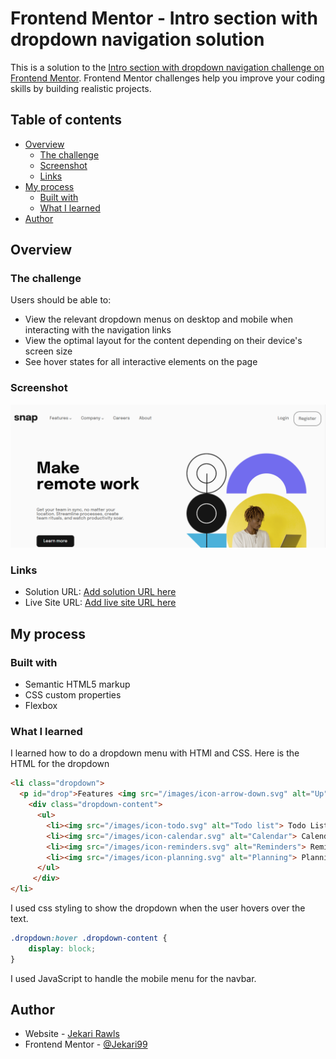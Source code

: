 # Frontend Mentor - Intro section with dropdown navigation solution

This is a solution to the [Intro section with dropdown navigation challenge on Frontend Mentor](https://www.frontendmentor.io/challenges/intro-section-with-dropdown-navigation-ryaPetHE5). Frontend Mentor challenges help you improve your coding skills by building realistic projects. 

## Table of contents

- [Overview](#overview)
  - [The challenge](#the-challenge)
  - [Screenshot](#screenshot)
  - [Links](#links)
- [My process](#my-process)
  - [Built with](#built-with)
  - [What I learned](#what-i-learned)
- [Author](#author)

## Overview

### The challenge

Users should be able to:

- View the relevant dropdown menus on desktop and mobile when interacting with the navigation links
- View the optimal layout for the content depending on their device's screen size
- See hover states for all interactive elements on the page

### Screenshot

![](./images/frontendmentorsnapimage.png)

### Links

- Solution URL: [Add solution URL here](https://your-solution-url.com)
- Live Site URL: [Add live site URL here](https://your-live-site-url.com)

## My process

### Built with

- Semantic HTML5 markup
- CSS custom properties
- Flexbox

### What I learned

I learned how to do a dropdown menu with HTMl and CSS. Here is the HTML for the dropdown
```html
<li class="dropdown">
  <p id="drop">Features <img src="/images/icon-arrow-down.svg" alt="Up" class="down"><img src="/images/icon-arrow-up.svg" alt="" class="upArrow"></p>
    <div class="dropdown-content">
      <ul>
        <li><img src="/images/icon-todo.svg" alt="Todo list"> Todo List</li>
        <li><img src="/images/icon-calendar.svg" alt="Calendar"> Calendar</li>
        <li><img src="/images/icon-reminders.svg" alt="Reminders"> Reminders</li>
        <li><img src="/images/icon-planning.svg" alt="Planning"> Planning</li>
      </ul>
     </div>
</li>
```
I used css styling to show the dropdown when the user hovers over the text.
```css
.dropdown:hover .dropdown-content {
    display: block;
}
```
I used JavaScript to handle the mobile menu for the navbar.

## Author

- Website - [Jekari Rawls](https://jekarirawlsportfolio.netlify.app/)
- Frontend Mentor - [@Jekari99](https://www.frontendmentor.io/profile/Jekari99)